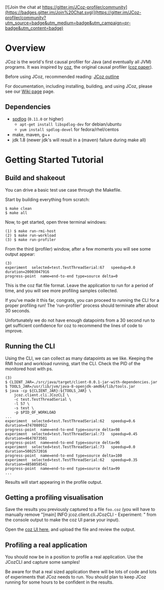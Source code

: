 [![Join the chat at https://gitter.im/JCoz-profiler/community](https://badges.gitter.im/Join%20Chat.svg)](https://gitter.im/JCoz-profiler/community?utm_source=badge&utm_medium=badge&utm_campaign=pr-badge&utm_content=badge)

# Overview
JCoz is the world's first causal profiler for Java (and eventually all JVM) programs. It was inspired by [coz](https://github.com/plasma-umass/coz), the original causal profiler ([coz paper](https://dl.acm.org/doi/pdf/10.1145/3205911)).

Before using JCoz, recommended reading: [JCoz outline](https://decave.github.io/JCoz/)

For documentation, including installing, building, and using JCoz, please see our [Wiki page](https://github.com/Decave/JCoz/wiki) page.

## Dependencies

 - [spdlog](https://github.com/gabime/spdlog) (`0.11.0` or higher)
   - `apt-get install libspdlog-dev` for debian/ubuntu
   - `yum install spdlog-devel` for fedora/rhel/centos
 - make, maven, g++
 - jdk 1.8 (newer jdk's will result in a (maven) failure during make all)

# Getting Started Tutorial

## Build and shakeout

You can drive a basic test use case through the Makefile.

Start by building everything from scratch:
```
$ make clean
$ make all
```

Now, to get started, open three terminal windows:

```
(1) $ make run-rmi-host
(2) $ make run-workload
(3) $ make run-profiler
```

From the third (profiler) window, after a few moments you will see some output
appear:
```
(3)
experiment	selected=test.TestThreadSerial:67	speedup=0.0	duration=20003047916
progress-point	name=end-to-end	type=source	delta=0
```
This is the coz flat file format. Leave the application to run for a
period of time, and you will see more profiling samples collected.

If you've made it this far, congrats, you can proceed to running the CLI for
a proper profiling run! The 'run-profiler' process should terminate after
about 30 seconds.

Unfortunately we do not have enough datapoints from a 30 second run to get
sufficient confidence for coz to recommend the lines of code to improve.

## Running the CLI

Using the CLI, we can collect as many datapoints as we like. Keeping the RMI
host and workload running, start the CLI. Check the PID of the monitored host
with ps.
```
(3)
$ CLIENT_JAR=./src/java/target/client-0.0.1-jar-with-dependencies.jar
$ TOOLS_JAR=/usr/lib/jvm/java-8-openjdk-amd64/lib/tools.jar
$ java -cp ${CLIENT_JAR}:${TOOLS_JAR} \
    jcoz.client.cli.JCozCLI \
    -c test.TestThreadSerial \
    -l 57 \
    -s test \
    -p $PID_OF_WORKLOAD
...
experiment	selected=test.TestThreadSerial:62	speedup=0.6	duration=4747080912
progress-point	name=end-to-end	type=source	delta=98
experiment	selected=test.TestThreadSerial:73	speedup=0.45	duration=4647873501
progress-point	name=end-to-end	type=source	delta=96
experiment	selected=test.TestThreadSerial:73	speedup=0.0	duration=5002572016
progress-point	name=end-to-end	type=source	delta=100
experiment	selected=test.TestThreadSerial:62	speedup=0.35	duration=4858058541
progress-point	name=end-to-end	type=source	delta=99
...
```

Results will start appearing in the profile output.

## Getting a profiling visualisation

Save the results you previously captured to a file `foo.coz` (you will have to manually remove "[main] INFO jcoz.client.cli.JCozCLI - Experiment: " from the console output to make the coz UI parse your input).

Open the [coz UI here](https://plasma-umass.org/coz/), and upload the file and review the output.

## Profiling a real application

You should now be in a position to profile a real application. Use the JCozCLI
and capture some samples!

Be aware for that a real sized application there will be lots of code and lots
of experiments that JCoz needs to run. You should plan to keep JCoz running for
some hours to be confident in the results.
